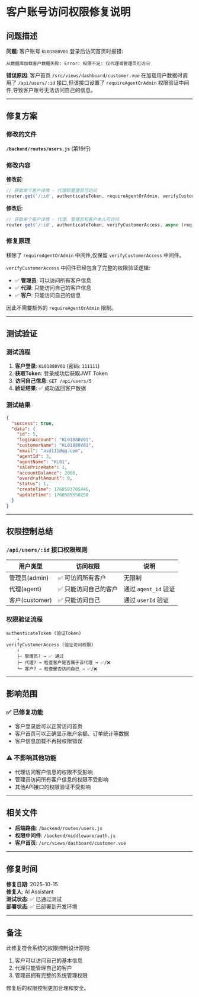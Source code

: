 # 客户账号访问权限修复说明

## 问题描述

**问题**: 客户账号 `KL01880V01` 登录后访问首页时报错:
```
从数据库加载客户数据失败: Error: 权限不足: 仅代理或管理员可访问
```

**错误原因**: 
客户首页 `/src/views/dashboard/customer.vue` 在加载用户数据时调用了 `/api/users/:id` 接口,但该接口设置了 `requireAgentOrAdmin` 权限验证中间件,导致客户账号无法访问自己的信息。

---

## 修复方案

### 修改的文件

**`/backend/routes/users.js`** (第19行)

### 修改内容

**修改前**:
```javascript
// 获取单个客户详情 - 代理和管理员可访问
router.get('/:id', authenticateToken, requireAgentOrAdmin, verifyCustomerAccess, async (req, res) => {
```

**修改后**:
```javascript
// 获取单个客户详情 - 代理、管理员和客户本人可访问
router.get('/:id', authenticateToken, verifyCustomerAccess, async (req, res) => {
```

### 修复原理

移除了 `requireAgentOrAdmin` 中间件,仅保留 `verifyCustomerAccess` 中间件。

`verifyCustomerAccess` 中间件已经包含了完整的权限验证逻辑:
- ✅ **管理员**: 可以访问所有客户信息
- ✅ **代理**: 只能访问自己的客户信息
- ✅ **客户**: 只能访问自己的信息

因此不需要额外的 `requireAgentOrAdmin` 限制。

---

## 测试验证

### 测试流程

1. **客户登录**: `KL01880V01` (密码: `111111`)
2. **获取Token**: 登录成功后获取JWT Token
3. **访问自己信息**: `GET /api/users/5`
4. **验证结果**: ✅ 成功返回客户数据

### 测试结果

```json
{
  "success": true,
  "data": {
    "id": 5,
    "loginAccount": "KL01880V01",
    "customerName": "KL01880V01",
    "email": "asd111@qq.com",
    "agentId": 3,
    "agentName": "KL01",
    "salePriceRate": 1,
    "accountBalance": 2000,
    "overdraftAmount": 0,
    "status": 1,
    "createTime": 1760503705446,
    "updateTime": 1760505550250
  }
}
```

---

## 权限控制总结

### `/api/users/:id` 接口权限规则

| 用户类型 | 访问权限 | 说明 |
|---------|---------|------|
| 管理员(admin) | ✅ 可访问所有客户 | 无限制 |
| 代理(agent) | ✅ 只能访问自己的客户 | 通过 `agent_id` 验证 |
| 客户(customer) | ✅ 只能访问自己 | 通过 `userId` 验证 |

### 权限验证流程

```
authenticateToken (验证Token)
    ↓
verifyCustomerAccess (验证访问权限)
    ↓
    ├─ 管理员? → ✅ 通过
    ├─ 代理? → 检查客户是否属于该代理 → ✅/❌
    └─ 客户? → 检查是否访问自己 → ✅/❌
```

---

## 影响范围

### ✅ 已修复功能

- 客户登录后可以正常访问首页
- 客户首页可以正确显示账户余额、订单统计等数据
- 客户信息加载不再报权限错误

### ⚠️ 不影响其他功能

- 代理访问客户信息的权限不受影响
- 管理员访问所有客户信息的权限不受影响
- 其他API接口的权限验证不受影响

---

## 相关文件

- **后端路由**: `/backend/routes/users.js`
- **权限中间件**: `/backend/middleware/auth.js`
- **客户首页**: `/src/views/dashboard/customer.vue`

---

## 修复时间

**修复日期**: 2025-10-15  
**修复人**: AI Assistant  
**测试状态**: ✅ 已通过测试  
**部署状态**: ✅ 已部署到开发环境

---

## 备注

此修复符合系统的权限控制设计原则:
1. 客户可以访问自己的基本信息
2. 代理只能管理自己的客户
3. 管理员拥有完整的系统管理权限

修复后的权限控制更加合理和安全。
